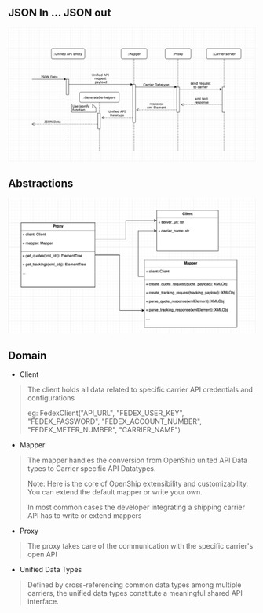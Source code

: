 ## JSON In ... JSON out

![Shipping API integration - Sequence Diagram](assets/images/sequence.png)

## Abstractions

![Shipping API integration - Class Diagram](assets/images/classes.png)

## Domain

* Client
> The client holds all data related to specific carrier API credentials and configurations
>
> eg: FedexClient("API_URL", "FEDEX_USER_KEY", "FEDEX_PASSWORD", "FEDEX_ACCOUNT_NUMBER", "FEDEX_METER_NUMBER", "CARRIER_NAME")

* Mapper
> The mapper handles the conversion from OpenShip united API Data types to Carrier specific API Datatypes.
>
> Note: Here is the core of OpenShip extensibility and customizability. You can extend the default mapper or write your own.
>
> In most common cases the developer integrating a shipping carrier API has to write or extend mappers

* Proxy
> The proxy takes care of the communication with the specific carrier's open API

* Unified Data Types
> Defined by cross-referencing common data types among multiple carriers, the unified data types constitute a meaningful shared API interface.